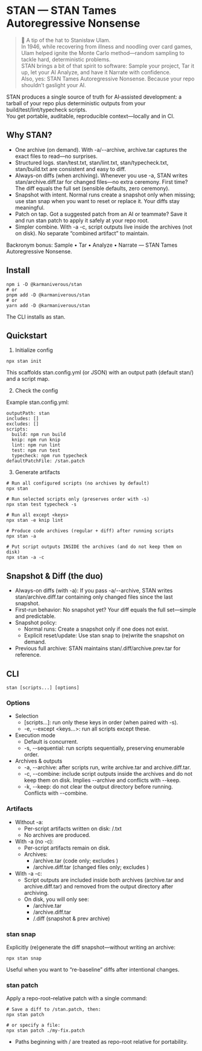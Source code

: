 # STAN — STAN Tames Autoregressive Nonsense

> 🎲 A tip of the hat to Stanisław Ulam.  
> In 1946, while recovering from illness and noodling over card games, Ulam helped ignite the Monte Carlo method—random sampling to tackle hard, deterministic problems.  
> STAN brings a bit of that spirit to software: Sample your project, Tar it up, let your AI Analyze, and have it Narrate with confidence.  
> Also, yes: STAN Tames Autoregressive Nonsense. Because your repo shouldn’t gaslight your AI.

STAN produces a single source of truth for AI‑assisted development: a tarball of your repo plus deterministic outputs from your build/test/lint/typecheck scripts.  
You get portable, auditable, reproducible context—locally and in CI.

## Why STAN?

- One archive (on demand). With -a/--archive, archive.tar captures the exact files to read—no surprises.
- Structured logs. stan/test.txt, stan/lint.txt, stan/typecheck.txt, stan/build.txt are consistent and easy to diff.
- Always-on diffs (when archiving). Whenever you use -a, STAN writes stan/archive.diff.tar for changed files—no extra ceremony. First time? The diff equals the full set (sensible defaults, zero ceremony).
- Snapshot with intent. Normal runs create a snapshot only when missing; use stan snap when you want to reset or replace it. Your diffs stay meaningful.
- Patch on tap. Got a suggested patch from an AI or teammate? Save it and run stan patch to apply it safely at your repo root.
- Simpler combine. With -a -c, script outputs live inside the archives (not on disk). No separate “combined artifact” to maintain.

Backronym bonus: Sample • Tar • Analyze • Narrate — STAN Tames Autoregressive Nonsense.

## Install

```
npm i -D @karmaniverous/stan
# or
pnpm add -D @karmaniverous/stan
# or
yarn add -D @karmaniverous/stan
```

The CLI installs as stan.

## Quickstart

1. Initialize config

```
npx stan init
```

This scaffolds stan.config.yml (or JSON) with an output path (default stan/) and a script map.

2. Check the config

Example stan.config.yml:

```
outputPath: stan
includes: []
excludes: []
scripts:
  build: npm run build
  knip: npm run knip
  lint: npm run lint
  test: npm run test
  typecheck: npm run typecheck
defaultPatchFile: /stan.patch
```

3. Generate artifacts

```
# Run all configured scripts (no archives by default)
npx stan

# Run selected scripts only (preserves order with -s)
npx stan test typecheck -s

# Run all except <keys>
npx stan -e knip lint

# Produce code archives (regular + diff) after running scripts
npx stan -a

# Put script outputs INSIDE the archives (and do not keep them on disk)
npx stan -a -c
```

## Snapshot & Diff (the duo)

- Always-on diffs (with -a): If you pass -a/--archive, STAN writes stan/archive.diff.tar containing only changed files since the last snapshot.
- First-run behavior: No snapshot yet? Your diff equals the full set—simple and predictable.
- Snapshot policy:
  - Normal runs: Create a snapshot only if one does not exist.
  - Explicit reset/update: Use stan snap to (re)write the snapshot on demand.
- Previous full archive: STAN maintains stan/.diff/archive.prev.tar for reference.

## CLI

```
stan [scripts...] [options]
```

### Options

- Selection
  - [scripts...]: run only these keys in order (when paired with -s).
  - -e, --except <keys...>: run all scripts except these.
- Execution mode
  - Default is concurrent.
  - -s, --sequential: run scripts sequentially, preserving enumerable order.
- Archives & outputs
  - -a, --archive: after scripts run, write archive.tar and archive.diff.tar.
  - -c, --combine: include script outputs inside the archives and do not keep them on disk. Implies --archive and conflicts with --keep.
  - -k, --keep: do not clear the output directory before running. Conflicts with --combine.

### Artifacts

- Without -a:
  - Per-script artifacts written on disk: <outputPath>/<key>.txt
  - No archives are produced.
- With -a (no -c):
  - Per-script artifacts remain on disk.
  - Archives:
    - <outputPath>/archive.tar (code only; excludes <outputPath>)
    - <outputPath>/archive.diff.tar (changed files only; excludes <outputPath>)
- With -a -c:
  - Script outputs are included inside both archives (archive.tar and archive.diff.tar) and removed from the output directory after archiving.
  - On disk, you will only see:
    - <outputPath>/archive.tar
    - <outputPath>/archive.diff.tar
    - <outputPath>/.diff (snapshot & prev archive)

### stan snap

Explicitly (re)generate the diff snapshot—without writing an archive:

```
npx stan snap
```

Useful when you want to “re-baseline” diffs after intentional changes.

### stan patch

Apply a repo-root–relative patch with a single command:

```
# Save a diff to /stan.patch, then:
npx stan patch

# or specify a file:
npx stan patch ./my-fix.patch
```

- Paths beginning with / are treated as repo-root relative for portability.
